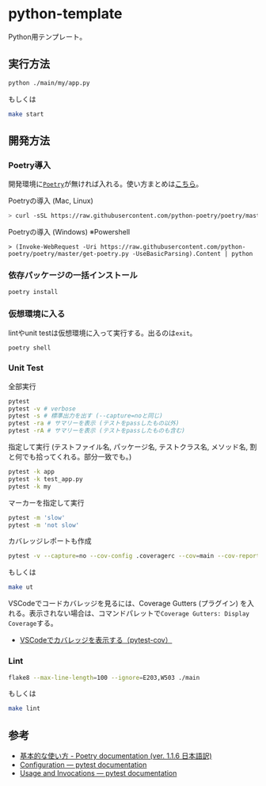 # python-template

Python用テンプレート。

## 実行方法

```sh
python ./main/my/app.py
```

もしくは

```sh
make start
```

## 開発方法

### Poetry導入

開発環境に[`Poetry`](https://cocoatomo.github.io/poetry-ja/basic-usage/)が無ければ入れる。使い方まとめは[こちら](https://github.com/mozkzki/poetry-sample/blob/main/README.md)。

Poetryの導入 (Mac, Linux)

```bash
> curl -sSL https://raw.githubusercontent.com/python-poetry/poetry/master/get-poetry.py | python
```

Poetryの導入 (Windows) ※Powershell

```Powershll
> (Invoke-WebRequest -Uri https://raw.githubusercontent.com/python-poetry/poetry/master/get-poetry.py -UseBasicParsing).Content | python
```

### 依存パッケージの一括インストール

```sh
poetry install
```

### 仮想環境に入る

lintやunit testは仮想環境に入って実行する。出るのは`exit`。

```sh
poetry shell
```

### Unit Test

全部実行

```sh
pytest
pytest -v # verbose
pytest -s # 標準出力を出す (--capture=noと同じ)
pytest -ra # サマリーを表示 (テストをpassしたもの以外)
pytest -rA # サマリーを表示 (テストをpassしたものも含む)
```

指定して実行
(テストファイル名, パッケージ名, テストクラス名, メソッド名, 割と何でも拾ってくれる。部分一致でも。)

```sh
pytest -k app
pytest -k test_app.py
pytest -k my
```

マーカーを指定して実行

```sh
pytest -m 'slow'
pytest -m 'not slow'
```

カバレッジレポートも作成

```sh
pytest -v --capture=no --cov-config .coveragerc --cov=main --cov-report=xml --cov-report=term-missing .
```

もしくは

```sh
make ut
```

VSCodeでコードカバレッジを見るには、Coverage Gutters (プラグイン) を入れる。表示されない場合は、コマンドパレットで`Coverage Gutters: Display Coverage`する。

- [VSCodeでカバレッジを表示する（pytest-cov）](https://zenn.dev/tyoyo/articles/769df4b7eb9398)

### Lint

```sh
flake8 --max-line-length=100 --ignore=E203,W503 ./main
```

もしくは

```sh
make lint
```

## 参考

- [基本的な使い方 - Poetry documentation (ver. 1.1.6 日本語訳)](https://cocoatomo.github.io/poetry-ja/basic-usage/)
- [Configuration — pytest documentation](https://docs.pytest.org/en/6.2.x/customize.html)
- [Usage and Invocations — pytest documentation](https://docs.pytest.org/en/6.2.x/usage.html)
